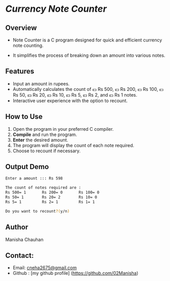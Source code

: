  
#  *Currency Note Counter* 

## Overview

* Note Counter is a  C program designed for quick and efficient currency note counting.

* It simplifies the process of breaking down an amount into various notes.

## Features

- Input an amount in rupees.
- Automatically calculates the count of 💵 Rs 500, 💵 Rs 200, 💵 Rs 100, 💵 Rs 50, 💵 Rs 20, 💵 Rs 10, 💵 Rs 5, 💵 Rs 2, and 💵 Rs 1 notes.
- Interactive user experience with the option to recount.

## How to Use

1. Open the program in your preferred C compiler.
2. **Compile** and run the program.
3. **Enter** the desired amount.
4. The program will display the count of each note required.
5. Choose to recount if necessary.


## Output Demo
```bash
Enter a amount ::: Rs 598

The count of notes required are :
Rs 500= 1       Rs 200= 0       Rs 100= 0
Rs 50= 1        Rs 20= 2        Rs 10= 0
Rs 5= 1         Rs 2= 1         Rs 1= 1

Do you want to recount?(y/n)
```


## Author
Manisha Chauhan

## Contact:
- Email: cneha2675@gmail.com
- Github : [my github profile] (https://github.com/02Manisha)

